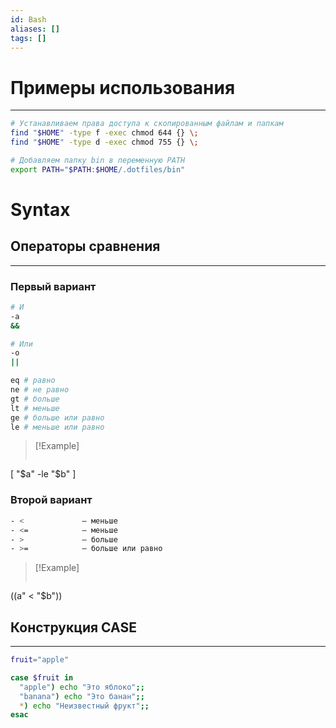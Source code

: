 ```yaml
---
id: Bash
aliases: []
tags: []
---
```


# Примеры использования
---

```bash
# Устанавливаем права доступа к скопированным файлам и папкам
find "$HOME" -type f -exec chmod 644 {} \;
find "$HOME" -type d -exec chmod 755 {} \;

# Добавляем папку bin в переменную PATH
export PATH="$PATH:$HOME/.dotfiles/bin"
```


# Syntax
## Операторы сравнения
---
### Первый вариант
```bash
# И
-a
&&

# Или
-o
||

eq # равно
ne # не равно
gt # больше
lt # меньше
ge # больше или равно
le # меньше или равно
```

>[!Example]
>```
[ "$a" -le "$b" ]

### Второй вариант
```bash
- < 			– меньше
- <= 			– меньше
- > 			– больше
- >= 			– больше или равно
```

>[!Example]
>```
((a" < "$b"))

## Конструкция CASE
---
```bash
fruit="apple"

case $fruit in
  "apple") echo "Это яблоко";;
  "banana") echo "Это банан";;
  *) echo "Неизвестный фрукт";;
esac
```
